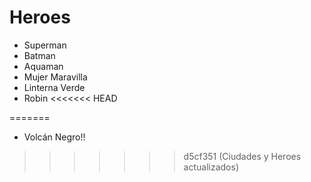 # Heroes

* Superman
* Batman
* Aquaman
* Mujer Maravilla
* Linterna Verde
* Robin
<<<<<<< HEAD

=======
* Volcán Negro!!
>>>>>>> d5cf351 (Ciudades y Heroes actualizados)
